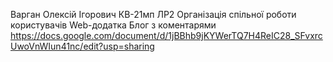 Варган Олексій Ігорович КВ-21мп ЛР2 Організація спільної роботи користувачів Web-додатка Блог з коментарями
https://docs.google.com/document/d/1jBBhb9jKYWerTQ7H4ReIC28_SFvxrcUwoVnWIun41nc/edit?usp=sharing
